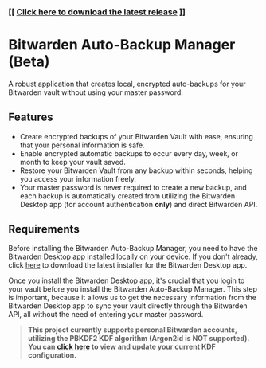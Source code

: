 ### **[[ <a href='https://github.com/BrianWalczak/Bitwarden-Auto-Backup-Manager/releases/latest/download/Bitwarden_Auto-Backup_Manager.exe'>Click here to download the latest release</a> ]]**


# Bitwarden Auto-Backup Manager (Beta)
A robust application that creates local, encrypted auto-backups for your Bitwarden vault without using your master password.

## Features
- Create encrypted backups of your Bitwarden Vault with ease, ensuring that your personal information is safe.
- Enable encrypted automatic backups to occur every day, week, or month to keep your vault saved.
- Restore your Bitwarden Vault from any backup within seconds, helping you access your information freely.
- Your master password is never required to create a new backup, and each backup is automatically created from utilizing the Bitwarden Desktop app (for account authentication **only**) and direct Bitwarden API.

## Requirements
Before installing the Bitwarden Auto-Backup Manager, you need to have the Bitwarden Desktop app installed locally on your device. If you don't already, click <a href='https://vault.bitwarden.com/download/?app=desktop&platform=windows'>here</a> to download the latest installer for the Bitwarden Desktop app.

Once you install the Bitwarden Desktop app, it's crucial that you login to your vault before you install the Bitwarden Auto-Backup Manager. This step is important, because it allows us to get the necessary information from the Bitwarden Desktop app to sync your vault directly through the Bitwarden API, all without the need of entering your master password.

> **This project currently supports personal Bitwarden accounts, utilizing the PBKDF2 KDF algorithm (Argon2id is NOT supported). You can [click here](https://vault.bitwarden.com/#/settings/security/security-keys) to view and update your current KDF configuration.**
